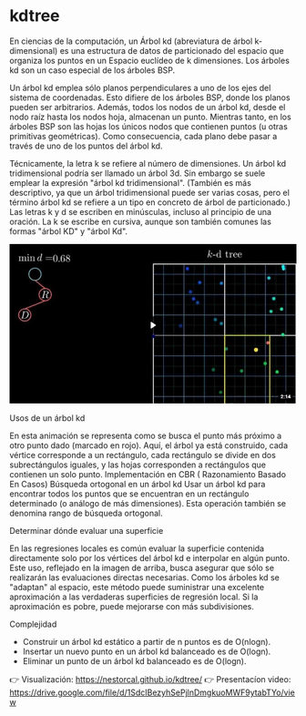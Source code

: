 # kdtree


En ciencias de la computación, un Árbol kd (abreviatura de árbol k-dimensional) es una estructura de datos de particionado del espacio que organiza los puntos en un Espacio euclídeo de k dimensiones. Los árboles kd son un caso especial de los árboles BSP.

Un árbol kd emplea sólo planos perpendiculares a uno de los ejes del sistema de coordenadas. Esto difiere de los árboles BSP, donde los planos pueden ser arbitrarios. Además, todos los nodos de un árbol kd, desde el nodo raíz hasta los nodos hoja, almacenan un punto. Mientras tanto, en los árboles BSP son las hojas los únicos nodos que contienen puntos (u otras primitivas geométricas). Como consecuencia, cada plano debe pasar a través de uno de los puntos del árbol kd.

Técnicamente, la letra k se refiere al número de dimensiones. Un árbol kd tridimensional podría ser llamado un árbol 3d. Sin embargo se suele emplear la expresión "árbol kd tridimensional". (También es más descriptivo, ya que un árbol tridimensional puede ser varias cosas, pero el término árbol kd se refiere a un tipo en concreto de árbol de particionado.) Las letras k y d se escriben en minúsculas, incluso al principio de una oración. La k se escribe en cursiva, aunque son también comunes las formas "árbol KD" y "árbol Kd".

[![Watch the video](img/im1.jpg)](https://upload.wikimedia.org/wikipedia/commons/4/48/Kdtreeogg.ogv)

Usos de un árbol kd

En esta animación se representa como se busca el punto más próximo a otro punto dado (marcado en rojo). Aquí, el árbol ya está construido, cada vértice corresponde a un rectángulo, cada rectángulo se divide en dos subrectángulos iguales, y las hojas corresponden a rectángulos que contienen un solo punto.
Implementación en CBR ( Razonamiento Basado En Casos)
Búsqueda ortogonal en un árbol kd
Usar un árbol kd para encontrar todos los puntos que se encuentran en un rectángulo determinado (o análogo de más dimensiones). Esta operación también se denomina rango de búsqueda ortogonal.

Determinar dónde evaluar una superficie

En las regresiones locales es común evaluar la superficie contenida directamente solo por los vértices del árbol kd e interpolar en algún punto. Este uso, reflejado en la imagen de arriba, busca asegurar que sólo se realizarán las evaluaciones directas necesarias. Como los árboles kd se "adaptan" al espacio, este método puede suministrar una excelente aproximación a las verdaderas superficies de regresión local. Si la aproximación es pobre, puede mejorarse con más subdivisiones.

Complejidad

- Construir un árbol kd estático a partir de n puntos es de O(nlogn).
- Insertar un nuevo punto en un árbol kd balanceado es de O(logn).
- Eliminar un punto de un árbol kd balanceado es de O(logn).

👉 Visualización: https://nestorcal.github.io/kdtree/
👉 Presentacíon video: https://drive.google.com/file/d/1SdcIBezyhSePjlnDmgkuoMWF9ytabTYo/view
